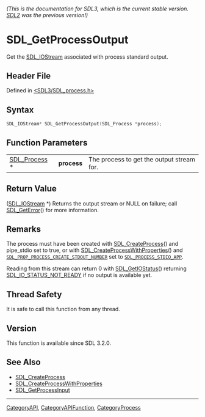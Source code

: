 ###### (This is the documentation for SDL3, which is the current stable version. [SDL2](https://wiki.libsdl.org/SDL2/) was the previous version!)
# SDL_GetProcessOutput

Get the [SDL_IOStream](SDL_IOStream) associated with process standard output.

## Header File

Defined in [<SDL3/SDL_process.h>](https://github.com/libsdl-org/SDL/blob/main/include/SDL3/SDL_process.h)

## Syntax

```c
SDL_IOStream* SDL_GetProcessOutput(SDL_Process *process);
```

## Function Parameters

|                              |             |                                           |
| ---------------------------- | ----------- | ----------------------------------------- |
| [SDL_Process](SDL_Process) * | **process** | The process to get the output stream for. |

## Return Value

([SDL_IOStream](SDL_IOStream) *) Returns the output stream or NULL on
failure; call [SDL_GetError](SDL_GetError)() for more information.

## Remarks

The process must have been created with
[SDL_CreateProcess](SDL_CreateProcess)() and pipe_stdio set to true, or
with [SDL_CreateProcessWithProperties](SDL_CreateProcessWithProperties)()
and
[`SDL_PROP_PROCESS_CREATE_STDOUT_NUMBER`](SDL_PROP_PROCESS_CREATE_STDOUT_NUMBER)
set to [`SDL_PROCESS_STDIO_APP`](SDL_PROCESS_STDIO_APP).

Reading from this stream can return 0 with
[SDL_GetIOStatus](SDL_GetIOStatus)() returning
[SDL_IO_STATUS_NOT_READY](SDL_IO_STATUS_NOT_READY) if no output is
available yet.

## Thread Safety

It is safe to call this function from any thread.

## Version

This function is available since SDL 3.2.0.

## See Also

- [SDL_CreateProcess](SDL_CreateProcess)
- [SDL_CreateProcessWithProperties](SDL_CreateProcessWithProperties)
- [SDL_GetProcessInput](SDL_GetProcessInput)

----
[CategoryAPI](CategoryAPI), [CategoryAPIFunction](CategoryAPIFunction), [CategoryProcess](CategoryProcess)

